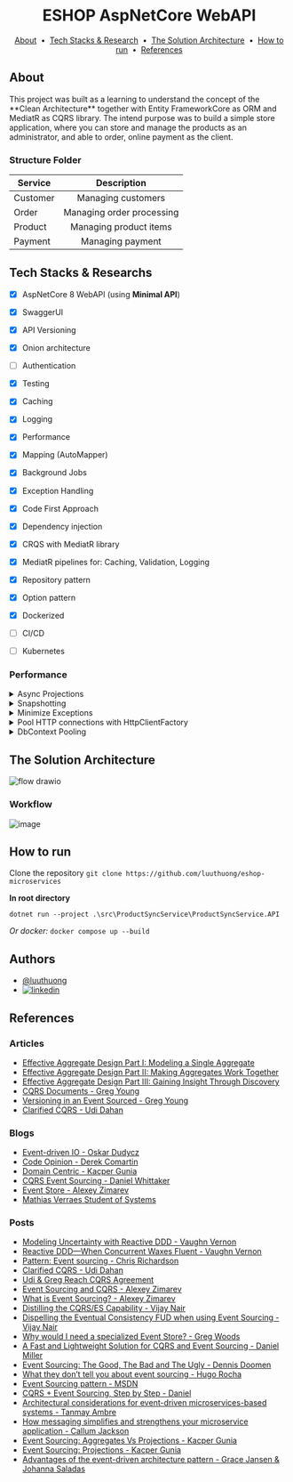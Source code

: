 <h1 align="center">ESHOP AspNetCore WebAPI</h1>

<p align="center">
  <a href="#about">About</a> &nbsp;&bull;&nbsp;
  <a href="#tech-stacks--researchs">Tech Stacks & Research</a> &nbsp;&bull;&nbsp
  <a href="#the-solution-architecture">The Solution Architecture</a> &nbsp;&bull;&nbsp;
  <a href="#how-to-run">How to run</a>  &nbsp;&bull;&nbsp;
  <a href="#references">References</a>
</p>

## About
<p>
This project was built as a learning to understand the concept of the **Clean Architecture** together with
Entity FrameworkCore as ORM and MediatR as CQRS library. The intend purpose was to build a simple store application,
where you can store and manage the products as an administrator, and able to order, online payment as the client.
<br/>

### Structure Folder

| Service  |        Description        |             
|----------|:-------------------------:|
| Customer |    Managing customers     |        
| Order    | Managing order processing |            
| Product  |  Managing product items   |   
| Payment  |     Managing payment      |

</p>

## Tech Stacks & Researchs

- [x] AspNetCore 8 WebAPI (using **Minimal API**)
- [x] SwaggerUI
- [x] API Versioning
- [x] Onion architecture
- [ ] Authentication
- [x] Testing
- [x] Caching
- [x] Logging
- [x] Performance
- [x] Mapping (AutoMapper)
- [x] Background Jobs
- [x] Exception Handling
- [x] Code First Approach
- [x] Dependency injection
- [x] CRQS with MediatR library
- [x] MediatR pipelines for: Caching, Validation, Logging
- [x] Repository pattern
- [x] Option pattern
- [x] Dockerized
- [ ] CI/CD
- [ ] Kubernetes


### Performance

<details>
    <summary>Async Projections</summary>

In a Command and Query Responsibility Segregation (CQRS) system, denormalized asynchronous projections can significantly
improve performance for several reasons:

- Improved Read Performance: In a CQRS system, the read side is separate from the write side and is optimized for
  querying data. By denormalizing the data in the projections, the read side can access
  the data it needs more efficiently, reducing the number of joins required to retrieve data and ultimately speeding up
  query performance.

- Reduced Latency: When data is denormalized, it's usually stored in a format that's more suitable for the specific use
  case. This can reduce the amount of data that needs to be retrieved from the
  database, which can help to minimize latency and improve the overall responsiveness of the system.

- Increased Scalability: Denormalized projections can handle a larger volume of data more efficiently than normalized
  ones. This is because denormalized data is usually stored in a format that's
  optimized for a specific use case, which allows the system to process the data more quickly and with less resources.

- Simpler Architecture: In a normalized data model, data is often spread out across multiple tables, which can make the
  system more complex to design, develop, and maintain. By denormalizing the data,
  it can be easier to manage and understand, which can simplify the overall architecture and make the system more
  maintainable.

- Improved Concurrency: Asynchronous projections allow multiple operations to be performed at the same time and,
  denormalized projections reduce contention, helping to improve concurrent write operation
  performance.

In summary, denormalized asynchronous projections in a CQRS system can help to improve performance by reducing latency,
increasing scalability, simplifying the architecture, and improving concurrency.
This results in a more responsive and efficient system that can handle larger volumes of data and more complex queries.

</details>


<details>
    <summary>Snapshotting</summary>

> Snapshotting is an optimisation that reduces time spent on reading event from an event store.
>
> [Gunia, Kacper. "Event Sourcing: Snapshotting",
_domaincentric.net_, last edited on 5 Jun 2020](https://domaincentric.net/blog/event-sourcing-snapshotting)

More details in [snapshot](#snapshot) section.

</details>


<details>
    <summary>Minimize Exceptions</summary>

> Exceptions should be rare. Throwing and catching exceptions is slow relative to other code flow patterns. Because of this, exceptions shouldn't be used to control normal program flow.
>
> Recommendations:
>
> - Do not use throwing or catching exceptions as a means of normal program flow, especially in hot code paths.
> - Do include logic in the app to detect and handle conditions that would cause an exception.
> - Do throw or catch exceptions for unusual or unexpected conditions.
> - App diagnostic tools, such as Application Insights, can help to identify common exceptions in an app that may affect performance.
>
> ["ASP.NET Core Performance Best Practices" _MSDN_, Microsoft Docs, last edited on 18 Fev 2022](https://docs.microsoft.com/en-us/aspnet/core/performance/performance-best-practices?view=aspnetcore-6.0#minimize-exceptions)

</details>


<details>
    <summary>Pool HTTP connections with HttpClientFactory</summary>

> Closed `HttpClient` instances leave sockets open in the `TIME_WAIT` state for a short period of time. If a code path that creates and disposes of `HttpClient` objects is frequently used, the app may
> exhaust available sockets.
>
> Recommendations:
>
> - Do not create and dispose of HttpClient instances directly.
> - Do use HttpClientFactory to retrieve HttpClient instances.
>
> ["ASP.NET Core Performance Best Practices" _MSDN_, Microsoft Docs, last edited on 18 Fev 2022](https://docs.microsoft.com/en-us/aspnet/core/performance/performance-best-practices?view=aspnetcore-6.0#pool-http-connections-with-httpclientfactory)
</details>

<details>
<summary>DbContext Pooling</summary>


> The basic pattern for using EF Core in an ASP.NET Core application usually involves registering a custom DbContext type into the dependency injection system and later obtaining instances of that
> type through constructor parameters in controllers. This means a new instance of the DbContext is created for each request.
>
> In version 2.0 we are introducing a new way to register custom DbContext types in dependency injection which transparently introduces a pool of reusable DbContext instances. This is conceptually
> similar to how connection pooling operates in ADO.NET providers and has the advantage of saving some of the cost of initialization of DbContext instance.
>
> ["New features in EF Core 2.0" _MSDN_, Microsoft Docs, last edited on 11 Oct 2020](https://docs.microsoft.com/en-us/ef/core/what-is-new/ef-core-2.0/#dbcontext-pooling)

</details>

## The Solution Architecture
![flow drawio](https://github.com/luuthuong/e-shop-microservices/assets/86012214/7cfac636-99c3-422e-81d1-4173a8463f5a)

### Workflow

![image](https://github.com/luuthuong/e-shop-microservices/assets/86012214/accb66fd-a595-4092-a286-ab5df3316dca)

## How to run

Clone the repository `git clone https://github.com/luuthuong/eshop-microservices`

**In root directory**

`dotnet run --project .\src\ProductSyncService\ProductSyncService.API`

*Or docker:* `docker compose up --build`

## Authors
- [@luuthuong](https://www.github.com/luuthuong)
- [![linkedin](https://img.shields.io/badge/linkedin-0A66C2?style=for-the-badge&logo=linkedin&logoColor=white)](https://www.linkedin.com/in/luuthuong)

## References

### Articles

- [Effective Aggregate Design Part I: Modeling a Single Aggregate](https://www.dddcommunity.org/wp-content/uploads/files/pdf_articles/Vernon_2011_1.pdf)
- [Effective Aggregate Design Part II: Making Aggregates Work Together](https://www.dddcommunity.org/wp-content/uploads/files/pdf_articles/Vernon_2011_2.pdf)
- [Effective Aggregate Design Part III: Gaining Insight Through Discovery](https://www.dddcommunity.org/wp-content/uploads/files/pdf_articles/Vernon_2011_3.pdf)
- [CQRS Documents - Greg Young](https://cqrs.files.wordpress.com/2010/11/cqrs_documents.pdf)
- [Versioning in an Event Sourced - Greg Young](https://leanpub.com/esversioning/read)
- [Clarified CQRS - Udi Dahan](https://udidahan.com/wp-content/uploads/Clarified_CQRS.pdf)

### Blogs

- [Event-driven IO - Oskar Dudycz](https://event-driven.io/)
- [Code Opinion - Derek Comartin](https://codeopinion.com/)
- [Domain Centric - Kacper Gunia](https://domaincentric.net/)
- [CQRS Event Sourcing - Daniel Whittaker](https://danielwhittaker.me/)
- [Event Store - Alexey Zimarev](https://www.eventstore.com/blog)
- [Mathias Verraes Student of Systems](https://verraes.net/)

### Posts

- [Modeling Uncertainty with Reactive DDD - Vaughn Vernon](https://www.infoq.com/articles/modeling-uncertainty-reactive-ddd/)
- [Reactive DDD—When Concurrent Waxes Fluent - Vaughn Vernon](https://www.infoq.com/presentations/reactive-ddd/)
- [Pattern: Event sourcing - Chris Richardson](https://microservices.io/patterns/data/event-sourcing.html)
- [Clarified CQRS - Udi Dahan](https://udidahan.com/2009/12/09/clarified-cqrs/)
- [Udi & Greg Reach CQRS Agreement](https://udidahan.com/2012/02/10/udi-greg-reach-cqrs-agreement/)
- [Event Sourcing and CQRS - Alexey Zimarev](https://www.eventstore.com/blog/event-sourcing-and-cqrs)
- [What is Event Sourcing? - Alexey Zimarev](https://www.eventstore.com/blog/what-is-event-sourcing)
- [Distilling the CQRS/ES Capability - Vijay Nair](https://axoniq.io/blog-overview/distilling-the-cqrses-capability)
- [Dispelling the Eventual Consistency FUD when using Event Sourcing - Vijay Nair](https://axoniq.io/blog-overview/dispelling-the-eventual-consistency-fud-when-using-event-sourcing)
- [Why would I need a specialized Event Store? - Greg Woods](https://axoniq.io/blog-overview/eventstore)
- [A Fast and Lightweight Solution for CQRS and Event Sourcing - Daniel Miller](https://www.codeproject.com/Articles/5264244/A-Fast-and-Lightweight-Solution-for-CQRS-and-Event)
- [Event Sourcing: The Good, The Bad and The Ugly - Dennis Doomen](https://www.continuousimprover.com/2017/11/event-sourcing-good-bad-and-ugly.html)
- [What they don’t tell you about event sourcing - Hugo Rocha](https://medium.com/@hugo.oliveira.rocha/what-they-dont-tell-you-about-event-sourcing-6afc23c69e9a)
- [Event Sourcing pattern - MSDN](https://docs.microsoft.com/en-us/azure/architecture/patterns/event-sourcing)
- [CQRS + Event Sourcing, Step by Step - Daniel](https://danielwhittaker.me/2020/02/20/cqrs-step-step-guide-flow-typical-application/)
- [Architectural considerations for event-driven microservices-based systems - Tanmay Ambre](https://developer.ibm.com/articles/eda-and-microservices-architecture-best-practices/)
- [How messaging simplifies and strengthens your microservice application - Callum Jackson](https://developer.ibm.com/articles/how-messaging-simplifies-strengthens-microservice-applications/)
- [Event Sourcing: Aggregates Vs Projections - Kacper Gunia](https://domaincentric.net/blog/event-sourcing-aggregates-vs-projections)
- [Event Sourcing: Projections - Kacper Gunia](https://domaincentric.net/blog/event-sourcing-projections)
- [Advantages of the event-driven architecture pattern - Grace Jansen & Johanna Saladas](https://developer.ibm.com/articles/advantages-of-an-event-driven-architecture/)
